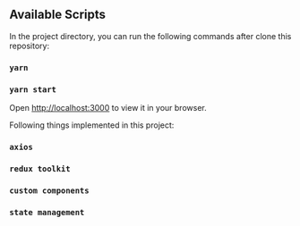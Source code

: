## Available Scripts

In the project directory, you can run the following commands after clone this repository:

### `yarn`

### `yarn start`

Open [http://localhost:3000](http://localhost:3000) to view it in your browser.

Following things implemented in this project:

### `axios`

### `redux toolkit`

### `custom components`

### `state management`
